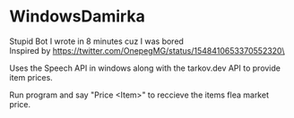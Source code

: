 # WindowsDamirka

Stupid Bot I wrote in 8 minutes cuz I was bored\
Inspired by https://twitter.com/OnepegMG/status/1548410653370552320\

Uses the Speech API in windows along with the tarkov.dev API to provide item prices.

Run program and say "Price \<Item\>" to reccieve the items flea market price.

